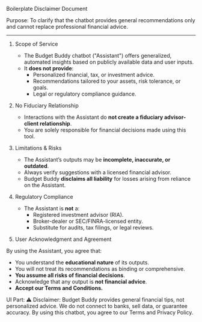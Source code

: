 Boilerplate Disclaimer Document


Purpose: To clarify that the chatbot provides general recommendations only and cannot replace professional financial advice.

---


1. Scope of Service
   - The Budget Buddy chatbot ("Assistant") offers generalized, automated insights based on publicly available data and user inputs.
   - It **does not provide**:
      - Personalized financial, tax, or investment advice.
      - Recommendations tailored to your assets, risk tolerance, or goals.
      - Legal or regulatory compliance guidance.


2. No Fiduciary Relationship
   - Interactions with the Assistant do **not create a fiduciary advisor-client relationship**.
   - You are solely responsible for financial decisions made using this tool.


3. Limitations & Risks
   - The Assistant’s outputs may be **incomplete, inaccurate, or outdated**.
   - Always verify suggestions with a licensed financial advisor.
   - Budget Buddy **disclaims all liability** for losses arising from reliance on the Assistant.


4. Regulatory Compliance
   - The Assistant is **not** a:
      - Registered investment advisor (RIA).
      - Broker-dealer or SEC/FINRA-licensed entity.
      - Substitute for audits, tax filings, or legal reviews.


5. User Acknowledgment and Agreement


By using the Assistant, you agree that:
   - You understand the **educational nature** of its outputs.
   - You will not treat its recommendations as binding or comprehensive.
   - **You assume all risks of financial decisions**.
   - Acknowledge that any output is **not financial advice**.
   - **Accept our Terms and Conditions.**


UI Part:
⚠️ Disclaimer: Budget Buddy provides general financial tips, not personalized advice. We do not connect to banks, sell data, or guarantee accuracy. By using this chatbot, you agree to our Terms and Privacy Policy.
